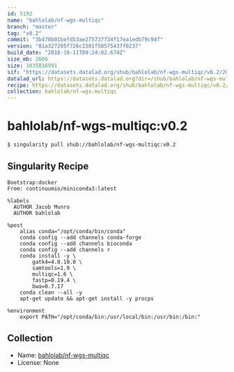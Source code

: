 ```yaml
---
id: 5192
name: "bahlolab/nf-wgs-multiqc"
branch: "master"
tag: "v0.2"
commit: "3b470b01befd53ae275737734f17ea1edb79c94f"
version: "81a327205f726c1581f58575437f0237"
build_date: "2018-10-11T09:24:02.674Z"
size_mb: 2686
size: 1035816991
sif: "https://datasets.datalad.org/shub/bahlolab/nf-wgs-multiqc/v0.2/2018-10-11-3b470b01-81a32720/81a327205f726c1581f58575437f0237.simg"
datalad_url: https://datasets.datalad.org?dir=/shub/bahlolab/nf-wgs-multiqc/v0.2/2018-10-11-3b470b01-81a32720/
recipe: https://datasets.datalad.org/shub/bahlolab/nf-wgs-multiqc/v0.2/2018-10-11-3b470b01-81a32720/Singularity
collection: bahlolab/nf-wgs-multiqc
---
```


# bahlolab/nf-wgs-multiqc:v0.2

```bash
$ singularity pull shub://bahlolab/nf-wgs-multiqc:v0.2
```

## Singularity Recipe

```singularity
Bootstrap:docker
From: continuumio/miniconda3:latest

%labels
  AUTHOR Jacob Munro
  AUTHOR bahlolab

%post
    alias conda="/opt/conda/bin/conda"
    conda config --add channels conda-forge
    conda config --add channels bioconda
    conda config --add channels r
    conda install -y \
        gatk4=4.0.10.0 \
        samtools=1.9 \
        multiqc=1.6 \
        fastp=0.19.4 \
        bwa=0.7.17
    conda clean --all -y
    apt-get update && apt-get install -y procps

%environment
    export PATH="/opt/conda/bin:/usr/local/bin:/usr/bin:/bin:"
```

## Collection

 - Name: [bahlolab/nf-wgs-multiqc](https://github.com/bahlolab/nf-wgs-multiqc)
 - License: None

